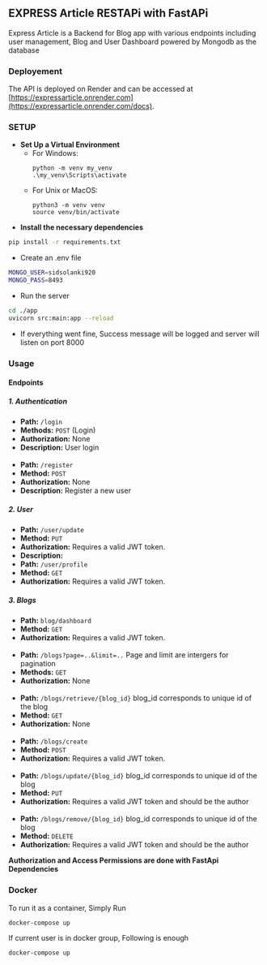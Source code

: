 ## EXPRESS Article RESTAPi with FastAPi

Express Article is a Backend for Blog app with various endpoints including user management, Blog and User Dashboard powered by Mongodb as the database
### Deployement 
The API is deployed on Render and can be accessed at [https://expressarticle.onrender.com](https://expressarticle.onrender.com/docs).
### SETUP
- **Set Up a Virtual Environment**
   - For Windows:
     ```
     python -m venv my_venv
     .\my_venv\Scripts\activate
     ```
   - For Unix or MacOS:
     ```
     python3 -m venv venv
     source venv/bin/activate
     ```
- **Install the necessary dependencies**
```bash
pip install -r requirements.txt  
``` 
- Create an .env file  
```bash 
MONGO_USER=sidsolanki920
MONGO_PASS=8493
```
  
- Run the server  
```bash
cd ./app
uvicorn src:main:app --reload
```
- If everything went fine, Success message will be  logged and server will listen on port 8000  


### Usage

#### Endpoints
##### 1. Authentication
- **Path:** `/login`
- **Methods:** `POST` (Login)
- **Authorization:** None    
- **Description:** User login     
&nbsp;
- **Path:** `/register`
- **Method:** `POST`
- **Authorization:** None
- **Description:** Register a new user  

##### 2. User

- **Path:** `/user/update`
- **Method:** `PUT`
- **Authorization:** Requires a valid JWT token.   
- **Description:**
&nbsp;  
- **Path:** `/user/profile`
- **Method:** `GET`
- **Authorization:** Requires a valid JWT token.   

##### 3. Blogs
- **Path:** `blog/dashboard`
- **Method:** `GET`
- **Authorization:** Requires a valid JWT token.  
&nbsp;  
- **Path:** `/blogs?page=..&limit=..`            Page and limit are intergers for pagination
- **Methods:** `GET` 
- **Authorization:** None    
&nbsp;  
- **Path:** `/blogs/retrieve/{blog_id}`           blog_id corresponds to unique id of the blog 
- **Method:** `GET`
- **Authorization:** None    
&nbsp;  
- **Path:** `/blogs/create`
- **Method:** `POST`
- **Authorization:** Requires a valid JWT token.  
&nbsp;  
- **Path:** `/blogs/update/{blog_id}`            blog_id corresponds to unique id of the blog    
- **Method:** `PUT`
- **Authorization:** Requires a valid JWT token and should be the author  
&nbsp;  
- **Path:** `/blogs/remove/{blog_id}`            blog_id corresponds to unique id of the blog    
- **Method:** `DELETE`
- **Authorization:** Requires a valid JWT token and should be the author

**Authorization and Access Permissions are done with FastApi Dependencies**

### Docker

To run it as a container, Simply Run   
```bash
docker-compose up
```
If current user is in docker group, Following is enough  
```bash
docker-compose up
```

 
